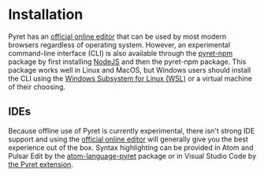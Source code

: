 # Installation

Pyret has an [official online editor][cpo] that can be used by most modern browsers regardless of operating system. However, an experimental command-line interface (CLI) is also available through the [pyret-npm][pyret-npm] package by first installing [NodeJS][node-js] and then the pyret-npm package. This package works well in Linux and MacOS, but Windows users should install the CLI using the [Windows Subsystem for Linux (WSL)][wsl] or a virtual machine of their choosing.

## IDEs

Because offline use of Pyret is currently experimental, there isn't strong IDE support and using the [official online editor][cpo] will generally give you the best experience out of the box. Syntax highlighting can be provided in Atom and Pulsar Edit by the [atom-language-pyret][atom-language-pyret] package or in Visual Studio Code by [the Pyret extension][vscode-pyret].

[node-js]: https://nodejs.org/en/download
[pyret-npm]: https://npm.io/package/pyret-npm
[cpo]: https://code.pyret.org/editor
[wsl]: https://learn.microsoft.com/en-us/windows/wsl/about
[atom-language-pyret]: https://github.com/brownplt/atom-language-pyret
[vscode-pyret]: https://marketplace.visualstudio.com/items?itemName=SethPoulsen.vscode-language-pyret
